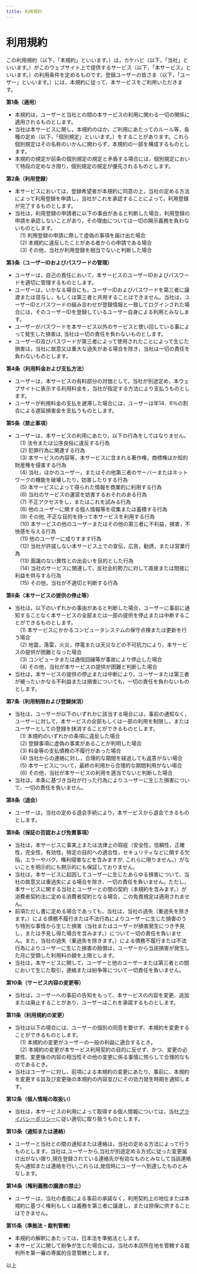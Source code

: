 ```yaml
---
title: 利用規約
---
```


# 利用規約

この利用規約（以下，「本規約」といいます。）は，カケハビ（以下，「当社」といいます。）がこのウェブサイト上で提供するサービス（以下，「本サービス」といいます。）の利用条件を定めるものです。登録ユーザーの皆さま（以下，「ユーザー」といいます。）には，本規約に従って，本サービスをご利用いただきます。<br>

**第1条（適用）<br>**
- 本規約は，ユーザーと当社との間の本サービスの利用に関わる一切の関係に適用されるものとします。<br>
- 当社は本サービスに関し，本規約のほか，ご利用にあたってのルール等，各種の定め（以下，「個別規定」といいます。）をすることがあります。これら個別規定はその名称のいかんに関わらず，本規約の一部を構成するものとします。<br>
- 本規約の規定が前条の個別規定の規定と矛盾する場合には，個別規定において特段の定めなき限り，個別規定の規定が優先されるものとします。<br>

**第2条（利用登録）<br>**
- 本サービスにおいては，登録希望者が本規約に同意の上，当社の定める方法によって利用登録を申請し，当社がこれを承認することによって，利用登録が完了するものとします。<br>
- 当社は，利用登録の申請者に以下の事由があると判断した場合，利用登録の申請を承認しないことがあり，その理由については一切の開示義務を負わないものとします。<br>
　(1) 利用登録の申請に際して虚偽の事項を届け出た場合<br>
　(2) 本規約に違反したことがある者からの申請である場合<br>
　(3) その他，当社が利用登録を相当でないと判断した場合<br>

**第3条（ユーザーIDおよびパスワードの管理）<br>**
- ユーザーは，自己の責任において，本サービスのユーザーIDおよびパスワードを適切に管理するものとします。<br>
- ユーザーは，いかなる場合にも，ユーザーIDおよびパスワードを第三者に譲渡または貸与し，もしくは第三者と共用することはできません。当社は，ユーザーIDとパスワードの組み合わせが登録情報と一致してログインされた場合には，そのユーザーIDを登録しているユーザー自身による利用とみなします。<br>
- ユーザーがパスワードを本サービス以外のサービスと使い回している事によって発生した損害は, 当社は一切の責任を負わないものとします。<br>
- ユーザーID及びパスワードが第三者によって使用されたことによって生じた損害は，当社に故意又は重大な過失がある場合を除き，当社は一切の責任を負わないものとします。<br>

**第4条（利用料金および支払方法）<br>**
- ユーザーは，本サービスの有料部分の対価として，当社が別途定め，本ウェブサイトに表示する利用料金を，当社が指定する方法により支払うものとします。<br>
- ユーザーが利用料金の支払を遅滞した場合には，ユーザーは年14．6％の割合による遅延損害金を支払うものとします。<br>

**第5条（禁止事項）<br>**
- ユーザーは，本サービスの利用にあたり，以下の行為をしてはなりません。<br>
　(1) 法令または公序良俗に違反する行為<br>
　(2) 犯罪行為に関連する行為<br>
　(3) 本サービスの内容等，本サービスに含まれる著作権，商標権ほか知的財産権を侵害する行為<br>
　(4) 当社，ほかのユーザー，またはその他第三者のサーバーまたはネットワークの機能を破壊したり，妨害したりする行為<br>
　(5) 本サービスによって得られた情報を商業的に利用する行為<br>
　(6) 当社のサービスの運営を妨害するおそれのある行為<br>
　(7) 不正アクセスをし，またはこれを試みる行為<br>
　(8) 他のユーザーに関する個人情報等を収集または蓄積する行為<br>
　(9) その他, 不正な目的を持って本サービスを利用する行為<br>
　(10) 本サービスの他のユーザーまたはその他の第三者に不利益，損害，不快感を与える行為<br>
　(11) 他のユーザーに成りすます行為<br>
　(12) 当社が許諾しない本サービス上での宣伝，広告，勧誘，または営業行為<br>
　(13) 面識のない異性との出会いを目的とした行為<br>
　(14) 当社のサービスに関連して，反社会的勢力に対して直接または間接に利益を供与する行為<br>
　(15) その他，当社が不適切と判断する行為<br>

**第6条（本サービスの提供の停止等）<br>**
- 当社は，以下のいずれかの事由があると判断した場合，ユーザーに事前に通知することなく本サービスの全部または一部の提供を停止または中断することができるものとします。<br>
　(1) 本サービスにかかるコンピュータシステムの保守点検または更新を行う場合<br>
　(2) 地震，落雷，火災，停電または天災などの不可抗力により，本サービスの提供が困難となった場合<br>
　(3) コンピュータまたは通信回線等が事故により停止した場合<br>
　(4) その他，当社が本サービスの提供が困難と判断した場合<br>
- 当社は，本サービスの提供の停止または中断により，ユーザーまたは第三者が被ったいかなる不利益または損害についても，一切の責任を負わないものとします。<br>

**第7条（利用制限および登録抹消）<br>**
- 当社は，ユーザーが以下のいずれかに該当する場合には，事前の通知なく，ユーザーに対して，本サービスの全部もしくは一部の利用を制限し，またはユーザーとしての登録を抹消することができるものとします。<br>
　(1) 本規約のいずれかの条項に違反した場合<br>
　(2) 登録事項に虚偽の事実があることが判明した場合<br>
　(3) 料金等の支払債務の不履行があった場合<br>
　(4) 当社からの連絡に対し，合理的な期間を経過しても返答がない場合<br>
　(5) 本サービスについて，最終の利用から合理的な期間利用がない場合<br>
　(6) その他，当社が本サービスの利用を適当でないと判断した場合<br>
- 当社は，本条に基づき当社が行った行為によりユーザーに生じた損害について，一切の責任を負いません。<br>

**第8条（退会）<br>**
- ユーザーは，当社の定める退会手続により，本サービスから退会できるものとします。<br>

**第9条（保証の否認および免責事項）<br>**
- 当社は，本サービスに事実上または法律上の瑕疵（安全性，信頼性，正確性，完全性，有効性，特定の目的への適合性，セキュリティなどに関する欠陥，エラーやバグ，権利侵害などを含みますが, これらに限りません。）がないことを明示的にも黙示的にも保証しておりません。<br>
- 当社は，本サービスに起因してユーザーに生じたあらゆる損害について、当社の故意又は重過失による場合を除き、一切の責任を負いません。ただし，本サービスに関する当社とユーザーとの間の契約（本規約を含みます。）が消費者契約法に定める消費者契約となる場合，この免責規定は適用されません。<br>
- 前項ただし書に定める場合であっても，当社は，当社の過失（重過失を除きます。）による債務不履行または不法行為によりユーザーに生じた損害のうち特別な事情から生じた損害（当社またはユーザーが損害発生につき予見し，または予見し得た場合を含みます。）について一切の責任を負いません。また，当社の過失（重過失を除きます。）による債務不履行または不法行為によりユーザーに生じた損害の賠償は，ユーザーから当該損害が発生した月に受領した利用料の額を上限とします。<br>
- 当社は，本サービスに関して，ユーザーと他のユーザーまたは第三者との間において生じた取引，連絡または紛争等について一切責任を負いません。<br>

**第10条（サービス内容の変更等）<br>**
- 当社は，ユーザーへの事前の告知をもって、本サービスの内容を変更、追加または廃止することがあり、ユーザーはこれを承諾するものとします。<br>

**第11条（利用規約の変更）<br>**
- 当社は以下の場合には、ユーザーの個別の同意を要せず、本規約を変更することができるものとします。<br>
　(1) 本規約の変更がユーザーの一般の利益に適合するとき。<br>
　(2) 本規約の変更が本サービス利用契約の目的に反せず、かつ、変更の必要性、変更後の内容の相当性その他の変更に係る事情に照らして合理的なものであるとき。<br>
- 当社はユーザーに対し、前項による本規約の変更にあたり、事前に、本規約を変更する旨及び変更後の本規約の内容並びにその効力発生時期を通知します。<br>

**第12条（個人情報の取扱い）<br>**
- 当社は，本サービスの利用によって取得する個人情報については，当社[プライバシーポリシー](https://makoto-321.github.io/privacy-policy/)に従い適切に取り扱うものとします。<br>

**第13条（通知または連絡）<br>**
- ユーザーと当社との間の通知または連絡は，当社の定める方法によって行うものとします。当社は,ユーザーから,当社が別途定める方式に従った変更届け出がない限り,現在登録されている連絡先が有効なものとみなして当該連絡先へ通知または連絡を行い,これらは,発信時にユーザーへ到達したものとみなします。<br>

**第14条（権利義務の譲渡の禁止）<br>**
- ユーザーは，当社の書面による事前の承諾なく，利用契約上の地位または本規約に基づく権利もしくは義務を第三者に譲渡し，または担保に供することはできません。<br>

**第15条（準拠法・裁判管轄）<br>**
- 本規約の解釈にあたっては，日本法を準拠法とします。<br>
- 本サービスに関して紛争が生じた場合には，当社の本店所在地を管轄する裁判所を第一審の専属的合意管轄とします。<br>

以上
